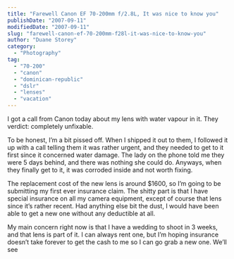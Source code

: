 ```yaml
---
title: "Farewell Canon EF 70-200mm f/2.8L, It was nice to know you"
publishDate: "2007-09-11"
modifiedDate: "2007-09-11"
slug: "farewell-canon-ef-70-200mm-f28l-it-was-nice-to-know-you"
author: "Duane Storey"
category:
  - "Photography"
tag:
  - "70-200"
  - "canon"
  - "dominican-republic"
  - "dslr"
  - "lenses"
  - "vacation"
---
```


I got a call from Canon today about my lens with water vapour in it. They verdict: completely unfixable.

To be honest, I’m a bit pissed off. When I shipped it out to them, I followed it up with a call telling them it was rather urgent, and they needed to get to it first since it concerned water damage. The lady on the phone told me they were 5 days behind, and there was nothing she could do. Anyways, when they finally get to it, it was corroded inside and not worth fixing.

The replacement cost of the new lens is around $1600, so I’m going to be submitting my first ever insurance claim. The shitty part is that I have special insurance on all my camera equipment, except of course that lens since it’s rather recent. Had anything else bit the dust, I would have been able to get a new one without any deductible at all.

My main concern right now is that I have a wedding to shoot in 3 weeks, and that lens is part of it. I can always rent one, but I’m hoping insurance doesn’t take forever to get the cash to me so I can go grab a new one. We’ll see